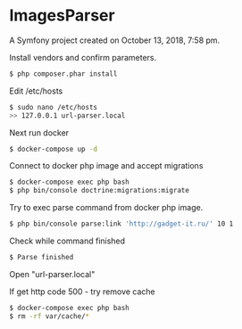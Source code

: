 ImagesParser
============

A Symfony project created on October 13, 2018, 7:58 pm.

Install vendors and confirm parameters.

```sh
$ php composer.phar install
```

Edit /etc/hosts
```sh
$ sudo nano /etc/hosts
>> 127.0.0.1 url-parser.local
```

Next run docker
```sh
$ docker-compose up -d
```

Connect to docker php image and accept migrations
```sh
$ docker-compose exec php bash
$ php bin/console doctrine:migrations:migrate
```

Try to exec parse command from docker php image.
```sh
$ php bin/console parse:link 'http://gadget-it.ru/' 10 1
```
Check while command finished
```sh
$ Parse finished
```

Open "url-parser.local"

If get http code 500 - try remove cache
```sh
$ docker-compose exec php bash
$ rm -rf var/cache/*
```